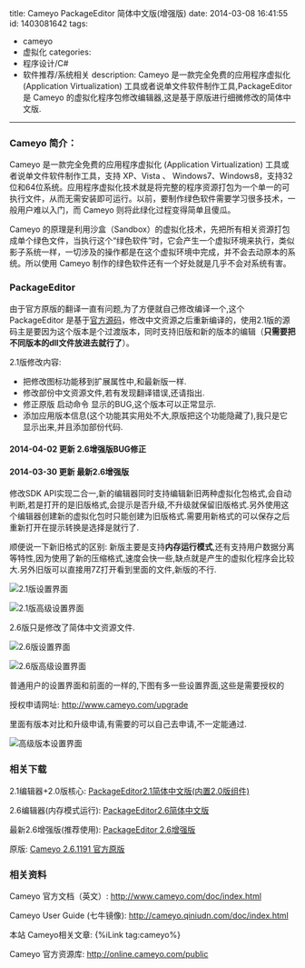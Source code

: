title: Cameyo PackageEditor 简体中文版(增强版)
date: 2014-03-08 16:41:55
id: 1403081642
tags:
- cameyo
- 虚拟化
categories: 
- 程序设计/C#
- 软件推荐/系统相关
description: Cameyo 是一款完全免费的应用程序虚拟化 (Application Virtualization) 工具或者说单文件软件制作工具,PackageEditor 是 Cameyo 的虚拟化程序包修改编辑器,这是基于原版进行细微修改的简体中文版.
---

### Cameyo 简介：

Cameyo 是一款完全免费的应用程序虚拟化 (Application Virtualization) 工具或者说单文件软件制作工具，支持 XP、Vista 、 Windows7、Windows8，支持32位和64位系统。应用程序虚拟化技术就是将完整的程序资源打包为一个单一的可执行文件，从而无需安装即可运行。以前，要制作绿色软件需要学习很多技术，一般用户难以入门，而 Cameyo 则将此绿化过程变得简单且傻瓜。

Cameyo 的原理是利用沙盒（Sandbox）的虚拟化技术，先把所有相关资源打包成单个绿色文件，当执行这个“绿色软件”时，它会产生一个虚拟环境来执行，类似影子系统一样，一切涉及的操作都是在这个虚拟环境中完成，并不会去动原本的系统。所以使用 Cameyo 制作的绿色软件还有一个好处就是几乎不会对系统有害。

### PackageEditor

由于官方原版的翻译一直有问题,为了方便就自己修改编译一个,这个 PackageEditor 是基于[官方源码](https://code.google.com/p/cameyo/)，修改中文资源之后重新编译的，使用2.1版的源码主是要因为这个版本是个过渡版本，同时支持旧版和新的版本的编辑（**只需要把不同版本的dll文件放进去就行了**）。

2.1版修改内容:
  * 把修改图标功能移到扩展属性中,和最新版一样.
  * 修改部份中文资源文件,若有发现翻译错误,还请指出.
  * 修正原版 启动命令 显示的BUG,这个版本可以正常显示.
  * 添加应用版本信息(这个功能其实用处不大,原版把这个功能隐藏了),我只是它显示出来,并且添加部份代码.
<!--more--> 

#### 2014-04-02 更新 2.6增强版BUG修正
#### 2014-03-30 更新 **最新2.6增强版**
  
  修改SDK API实现二合一,新的编辑器同时支持编辑新旧两种虚拟化包格式,会自动判断,若是打开的是旧版格式,会提示是否升级,不升级就保留旧版格式.另外使用这个编辑器创建新的虚拟化包时只能创建为旧版格式.需要用新格式的可以保存之后重新打开在提示转换是选择是就行了.

顺便说一下新旧格式的区别: 新版主要是支持**内存运行模式**,还有支持用户数据分离等特性,因为使用了新的压缩格式,速度会快一些,缺点就是产生的虚拟化程序会比较大.另外旧版可以直接用7Z打开看到里面的文件,新版的不行.

![2.1版设置界面]([CDN_URL]:/post/Cameyo_PackageEditor2.1_base.png)

![2.1版高级设置界面]([CDN_URL]:/post/Cameyo_PackageEditor2.1_adv.png)

2.6版只是修改了简体中文资源文件.

![2.6版设置界面]([CDN_URL]:/post/Cameyo_PackageEditor2.6_base.png)

![2.6版高级设置界面]([CDN_URL]:/post/Cameyo_PackageEditor2.6_adv.png)

普通用户的设置界面和前面的一样的,下图有多一些设置界面,这些是需要授权的

授权申请网址: <http://www.cameyo.com/upgrade>

里面有版本对比和升级申请,有需要的可以自己去申请,不一定能通过.

![高级版本设置界面]([CDN_URL]:/post/Cameyo_PackageEditor_Plus_adv.png)

### 相关下载

2.1编辑器+2.0版核心: [PackageEditor2.1简体中文版(内置2.0版组件)](http://d.chenall.net/1/虚拟化绿软/PackageEditor2.1.rar)

2.6编辑器(内存模式运行): [PackageEditor2.6简体中文版](http://d.chenall.net/1/虚拟化绿软/PackageEditor2.6.rar)

最新2.6增强版(推荐使用): [PackageEditor 2.6增强版](http://d.chenall.net/1/虚拟化绿软/PackageEditor.zip)

原版: [Cameyo 2.6.1191 官方原版](http://d.chenall.net/1/虚拟化绿软/Cameyo-2.6.1191.rar)

### 相关资料

Cameyo 官方文档（英文）: <http://www.cameyo.com/doc/index.html>  

Cameyo User Guide (七牛镜像): <http://cameyo.qiniudn.com/doc/index.html>

本站 Cameyo相关文章: {%iLink tag:cameyo%}

Cameyo 官方资源库: <http://online.cameyo.com/public>